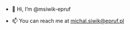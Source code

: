 - 👋 Hi, I’m @msiwik-epruf
 <!---
- 👀 I’m interested in ...
- 🌱 I’m currently learning ...
- 💞️ I’m looking to collaborate on ...
--->
- 📫 You can reach me at michal.siwik@epruf.pl

<!---
msiwik-epruf/msiwik-epruf is a ✨ special ✨ repository because its `README.md` (this file) appears on your GitHub profile.
You can click the Preview link to take a look at your changes.
--->
